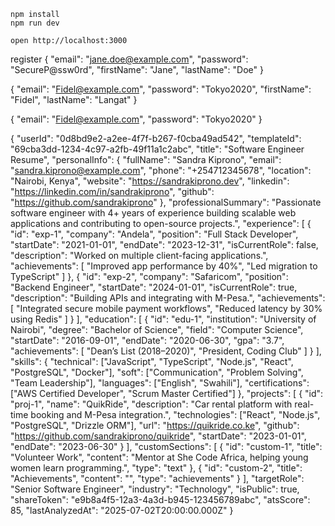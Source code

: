 ```
npm install
npm run dev
```

```
open http://localhost:3000
```

register 
{
  "email": "jane.doe@example.com",
  "password": "SecureP@ssw0rd",
  "firstName": "Jane",
  "lastName": "Doe"
}

{
  "email": "Fidel@example.com",
  "password": "Tokyo2020",
  "firstName": "Fidel",
  "lastName": "Langat"
}

{
  "email": "Fidel@example.com",
  "password": "Tokyo2020"
} 


{
  "userId": "0d8bd9e2-a2ee-4f7f-b267-f0cba49ad542",
  "templateId": "69cba3dd-1234-4c97-a2fb-49f11a1c2abc",
  "title": "Software Engineer Resume",
  "personalInfo": {
    "fullName": "Sandra Kiprono",
    "email": "sandra.kiprono@example.com",
    "phone": "+254712345678",
    "location": "Nairobi, Kenya",
    "website": "https://sandrakiprono.dev",
    "linkedin": "https://linkedin.com/in/sandrakiprono",
    "github": "https://github.com/sandrakiprono"
  },
  "professionalSummary": "Passionate software engineer with 4+ years of experience building scalable web applications and contributing to open-source projects.",
  "experience": [
    {
      "id": "exp-1",
      "company": "Andela",
      "position": "Full Stack Developer",
      "startDate": "2021-01-01",
      "endDate": "2023-12-31",
      "isCurrentRole": false,
      "description": "Worked on multiple client-facing applications.",
      "achievements": [
        "Improved app performance by 40%",
        "Led migration to TypeScript"
      ]
    },
    {
      "id": "exp-2",
      "company": "Safaricom",
      "position": "Backend Engineer",
      "startDate": "2024-01-01",
      "isCurrentRole": true,
      "description": "Building APIs and integrating with M-Pesa.",
      "achievements": [
        "Integrated secure mobile payment workflows",
        "Reduced latency by 30% using Redis"
      ]
    }
  ],
  "education": [
    {
      "id": "edu-1",
      "institution": "University of Nairobi",
      "degree": "Bachelor of Science",
      "field": "Computer Science",
      "startDate": "2016-09-01",
      "endDate": "2020-06-30",
      "gpa": "3.7",
      "achievements": [
        "Dean’s List (2018–2020)",
        "President, Coding Club"
      ]
    }
  ],
  "skills": {
    "technical": ["JavaScript", "TypeScript", "Node.js", "React", "PostgreSQL", "Docker"],
    "soft": ["Communication", "Problem Solving", "Team Leadership"],
    "languages": ["English", "Swahili"],
    "certifications": ["AWS Certified Developer", "Scrum Master Certified"]
  },
  "projects": [
    {
      "id": "proj-1",
      "name": "QuikRide",
      "description": "Car rental platform with real-time booking and M-Pesa integration.",
      "technologies": ["React", "Node.js", "PostgreSQL", "Drizzle ORM"],
      "url": "https://quikride.co.ke",
      "github": "https://github.com/sandrakiprono/quikride",
      "startDate": "2023-01-01",
      "endDate": "2023-06-30"
    }
  ],
  "customSections": [
    {
      "id": "custom-1",
      "title": "Volunteer Work",
      "content": "Mentor at She Code Africa, helping young women learn programming.",
      "type": "text"
    },
    {
      "id": "custom-2",
      "title": "Achievements",
      "content": "",
      "type": "achievements"
    }
  ],
  "targetRole": "Senior Software Engineer",
  "industry": "Technology",
  "isPublic": true,
  "shareToken": "e9b8a4f5-12a3-4a3d-b945-123456789abc",
  "atsScore": 85,
  "lastAnalyzedAt": "2025-07-02T20:00:00.000Z"
}
